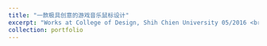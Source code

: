 ```yaml
---
title: "一款极具创意的游戏音乐鼠标设计"
excerpt: "Works at College of Design, Shih Chien University 05/2016 <br/><img src='/images/4.png'> <br/><img src='/images/4_2.png'> <br/><img src='/images/4_3.png'>"
collection: portfolio
---
```



